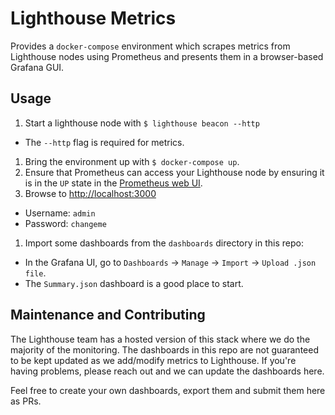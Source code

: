 # Lighthouse Metrics

Provides a `docker-compose` environment which scrapes metrics from Lighthouse
nodes using Prometheus and presents them in a browser-based Grafana GUI.

## Usage

1. Start a lighthouse node with `$ lighthouse beacon --http`
  - The `--http` flag is required for metrics.
1. Bring the environment up with `$ docker-compose up`.
1. Ensure that Prometheus can access your Lighthouse node by ensuring it is in
   the `UP` state in the [Prometheus web UI](http://localhost:9090/targets).
1. Browse to [http://localhost:3000](http://localhost:3000)
  - Username: `admin`
  - Password: `changeme`
1. Import some dashboards from the `dashboards` directory in this repo:
  - In the Grafana UI, go to `Dashboards` -> `Manage` -> `Import` -> `Upload .json file`.
  - The `Summary.json` dashboard is a good place to start.

## Maintenance and Contributing

The Lighthouse team has a hosted version of this stack where we do the
majority of the monitoring. The dashboards in this repo are not guaranteed to
be kept updated as we add/modify metrics to Lighthouse. If you're having
problems, please reach out and we can update the dashboards here.

Feel free to create your own dashboards, export them and submit them here as
PRs.
